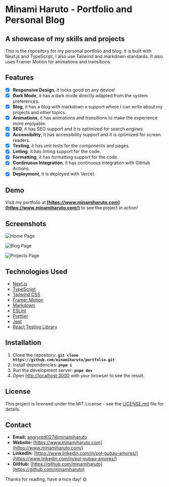 # **Minami Haruto - Portfolio and Personal Blog**

## A showcase of my skills and projects

This is the repository for my personal portfolio and blog. It is built with Next.js and TypeScript, I also use Tailwind and markdown standards. It also uses Framer Motion for animations and transitions.

## **Features**

- [x] **Responsive Design**, it looks good on any device!
- [x] **Dark Mode**, it has a dark mode directly adapted from the system preferences.
- [x] **Blog**, it has a blog with markdown x support where I can write about my projects and other topics.
- [x] **Animations**, it has animations and transitions to make the experience more enjoyable.
- [x] **SEO**, it has SEO support and it is optimized for search engines.
- [x] **Accessibility**, it has accessibility support and it is optimized for screen readers.
- [x] **Testing**, it has unit tests for the components and pages.
- [x] **Linting**, it has linting support for the code.
- [x] **Formatting**, it has formatting support for the code.
- [x] **Continuous Integration**, it has continuous integration with GitHub Actions.
- [x] **Deployment**, it is deployed with Vercel.

## **Demo**

Visit my portfolio at **[https://www.minamiharuto.com](https://www.minamiharuto.com/)** to see the project in action!

## **Screenshots**

![Home Page](https://www.minamiharuto.com/brand/thumbnail.png)

![Blog Page](https://www.minamiharuto.com/brand/thumbnail-blog.png)

![Projects Page](https://www.minamiharuto.com/brand/thumbnail-projects.png)

## **Technologies Used**

- [Next.js](https://nextjs.org/)
- [TypeScript](https://www.typescriptlang.org/)
- [Tailwind CSS](https://tailwindcss.com/)
- [Framer Motion](https://www.framer.com/motion/)
- [Markdown](https://www.markdownguide.org/)
- [ESLint](https://eslint.org/)
- [Prettier](https://prettier.io/)
- [Jest](https://jestjs.io/)
- [React Testing Library](https://testing-library.com/docs/react-testing-library/intro/)

## **Installation**

1. Clone the repository: **`git clone https://github.com/minamiharuto/portfolio.git`**
2. Install dependencies: **`pnpm i`**
3. Run the development server: **`pnpm dev`**
4. Open [http://localhost:3000](http://localhost:3000) with your browser to see the result.


## **License**

This project is licensed under the MIT License - see the [LICENSE.md](https://github.com/minamiharuto/portfolio/blob/main/LICENSE.txt) file for details.

## **Contact**

- **Email:** [angryred027@minamiharuto](angryred027@minamiharuto)
- **Website:** [https://www.minamiharuto.com](https://www.minamiharuto.com/)
- **LinkedIn:** [https://www.linkedin.com/in/pol-gubau-amores/](https://www.linkedin.com/in/pol-gubau-amores/)
- **GitHub:** [https://github.com/minamiharuto](https://github.com/minamiharuto)

Thanks for reading, have a nice day! 🌞
